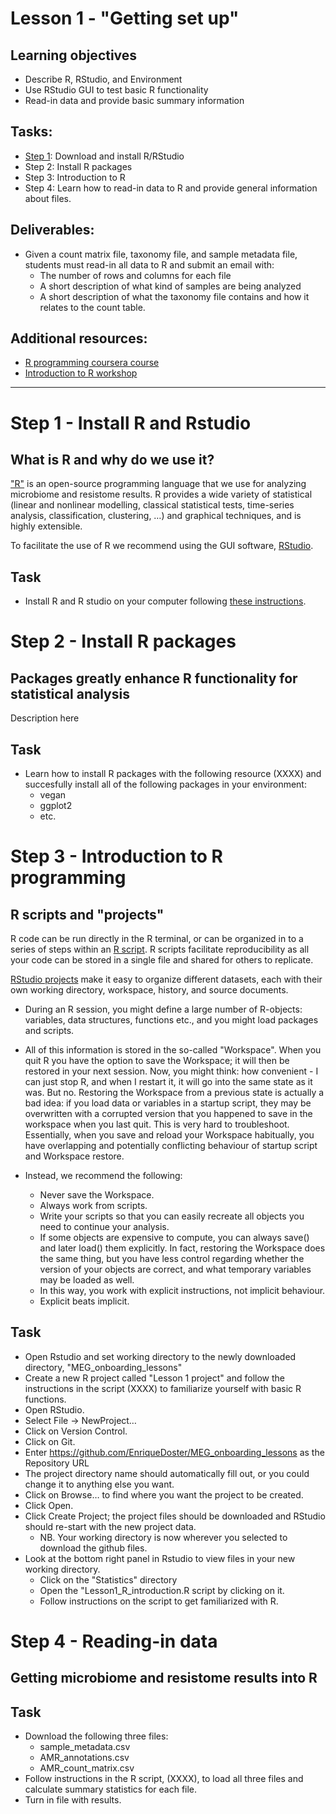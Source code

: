 # Lesson 1 - "Getting set up"

## Learning objectives
* Describe R, RStudio, and Environment
* Use RStudio GUI to test basic R functionality
* Read-in data and provide basic summary information

## Tasks:
* [Step 1](#step-1-install-r-and-rstudio): Download and install R/RStudio
* Step 2: Install R packages
* Step 3: Introduction to R
* Step 4: Learn how to read-in data to R and provide general information about files.

## Deliverables:
* Given a count matrix file, taxonomy file, and sample metadata file, students must read-in all data to R and submit an email with:
  * The number of rows and columns for each file
  * A short description of what kind of samples are being analyzed
  * A short description of what the taxonomy file contains and how it relates to the count table.

## Additional resources:
  * [R programming coursera course](https://www.coursera.org/learn/r-programming)
  * [Introduction to R workshop](https://bioinformatics.ca/workshops/2018-introduction-to-R/)

--- 

# Step 1 - Install R and Rstudio
## What is R and why do we use it?
["R"](https://www.r-project.org/about.html) is an open-source programming language that we use for analyzing microbiome and resistome results. R provides a wide variety of statistical (linear and nonlinear modelling, classical statistical tests, time-series analysis, classification, clustering, …) and graphical techniques, and is highly extensible. 

To facilitate the use of R we recommend using the GUI software, [RStudio](https://rstudio.com/).

## Task
* Install R and R studio on your computer following [these instructions](https://www.datacamp.com/community/tutorials/installing-R-windows-mac-ubuntu).


# Step 2 - Install R packages
## Packages greatly enhance R functionality for statistical analysis
Description here

## Task
* Learn how to install R packages with the following resource (XXXX) and succesfully install all of the following packages in your environment:
  * vegan
  * ggplot2
  * etc.

# Step 3 - Introduction to R programming
## R scripts and "projects"
R code can be run directly in the R terminal, or can be organized in to a series of steps within an [R script](http://mercury.webster.edu/aleshunas/R_learning_infrastructure/R%20scripts.html). R scripts facilitate reproducibility as all your code can be stored in a single file and shared for others to replicate.

[RStudio projects](https://support.rstudio.com/hc/en-us/articles/200526207-Using-Projects) make it easy to organize different datasets, each with their own working directory, workspace, history, and source documents.
* During an R session, you might define a large number of R-objects: variables, data structures, functions etc., and you might load packages and scripts.
* All of this information is stored in the so-called "Workspace". When you quit R you have the option to save the Workspace; it will then be restored in your next session. Now, you might think: how convenient - I can just stop R, and when I restart it, it will go into the same state as it was. But no. Restoring the Workspace from a previous state is actually a bad idea: if you load data or variables in a startup script, they may be overwritten with a corrupted version that you happened to save in the workspace when you last quit. This is very hard to troubleshoot. Essentially, when you save and reload your Workspace habitually, you have overlapping and potentially conflicting behaviour of startup script and Workspace restore.

* Instead, we recommend the following:
  * Never save the Workspace.
  * Always work from scripts.
  * Write your scripts so that you can easily recreate all objects you need to continue your analysis.
  * If some objects are expensive to compute, you can always save() and later load() them explicitly. In fact, restoring the Workspace does the same thing, but you have less control regarding whether the version of your objects are correct, and what temporary variables may be loaded as well.
  * In this way, you work with explicit instructions, not implicit behaviour.
  * Explicit beats implicit.



## Task
* Open Rstudio and set working directory to the newly downloaded directory, "MEG_onboarding_lessons"
* Create a new R project called "Lesson 1 project" and follow the instructions in the script (XXXX) to familiarize yourself with basic R functions.
* Open RStudio.
* Select File → NewProject…
* Click on Version Control.
* Click on Git.
* Enter https://github.com/EnriqueDoster/MEG_onboarding_lessons as the Repository URL
* The project directory name should automatically fill out, or you could change it to anything else you want.
* Click on Browse… to find where you want the project to be created.
* Click Open.
* Click Create Project; the project files should be downloaded and RStudio should re-start with the new project data.
  * NB. Your working directory is now wherever you selected to download the github files. 
* Look at the bottom right panel in Rstudio to view files in your new working directory.
  * Click on the "Statistics" directory
  * Open the "Lesson1_R_introduction.R script by clicking on it.
  * Follow instructions on the script to get familiarized with R. 


# Step 4 - Reading-in data
## Getting microbiome and resistome results into R

## Task
* Download the following three files:
  * sample_metadata.csv
  * AMR_annotations.csv
  * AMR_count_matrix.csv
* Follow instructions in the R script, (XXXX), to load all three files and calculate summary statistics for each file.
* Turn in file with results.


